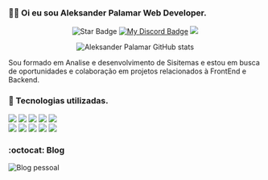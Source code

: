 ### :technologist: Oi eu sou Aleksander Palamar Web Developer. 

<div align="center">

<img src="https://img.shields.io/static/v1?label=%F0%9F%8C%9F&message=If%20Useful&style=style=flat&color=BC4E99" alt="Star Badge"/>
<a href="https://discord.gg/Q4ab3KJ5Zd"><img src="https://img.shields.io/discord/733027681184251937.svg?style=flat&label=My%20Discord&color=7289DA" alt="My Discord Badge"/></a>
<a href="https://twitter.com/TheTherapyCode" ><img src="https://img.shields.io/twitter/follow/TheTherapyCode.svg?style=social" /> </a>
<br>



![Aleksander Palamar GitHub stats](https://github-readme-stats.vercel.app/api?username=aleksanderpalamar&show_icons=true=true&theme=dracula)
</div>

Sou formado em Analise e desenvolvimento de Sisitemas e estou em busca de oportunidades e colaboração em projetos relacionados à FrontEnd e Backend.


### 🚀 Tecnologias utilizadas.
[<img src="https://img.shields.io/badge/-Git-%23F05032?style=flat&logo=git&logoColor=%23ffffff">]() [<img src="https://img.shields.io/badge/-HTML5-%23E44D27?style=flat&logo=html5&logoColor=ffffff">]() [<img src="https://img.shields.io/badge/-Sass-%23CC6699?style=flat&logo=sass&logoColor=ffffff">]() [<img src="https://img.shields.io/badge/Tailwind_CSS-38B2AC?style=flat&logo=tailwind-css&logoColor=white">]() [<img src="https://img.shields.io/badge/-JavaScript-%23F7DF1C?style=flat&logo=javascript&logoColor=000000&labelColor=%23F7DF1C&color=%23FFCE5A" />]() <br> [<img src="https://img.shields.io/badge/-React-61DAFB?style=flat&logo=react&logoColor=ffffff" />]()  [<img src="https://img.shields.io/badge/-Next.js-61DAFB?style=flat&logo=next.js&logoColor=ffffff" />]() [<img src = "https://img.shields.io/badge/-TypeScript-61DAFB?style=flat&logo=typescript&logoColor=ffffff">]() [<img src = "https://img.shields.io/badge/-Nodejs-339933?style=flat&logo=Node.js&logoColor=ffffff">]() [<img src="http://img.shields.io/badge/-Linux-0078D6?style=plastic&logo=linux&logoColor=ffffff">]()

### :octocat: Blog

![Blog pessoal](https://linuxupdate.com.br/)
